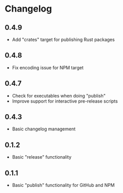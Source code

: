 # Changelog

## 0.4.9

* Add "crates" target for publishing Rust packages

## 0.4.8

* Fix encoding issue for NPM target

## 0.4.7

* Check for executables when doing "publish"
* Improve support for interactive pre-release scripts

## 0.4.3

* Basic changelog management

## 0.1.2

* Basic "release" functionality

## 0.1.1

* Basic "publish" functionality for GitHub and NPM

